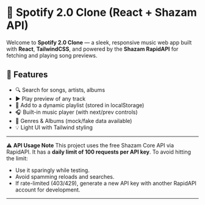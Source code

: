 # 🎵 Spotify 2.0 Clone (React + Shazam API)

Welcome to **Spotify 2.0 Clone** — a sleek, responsive music web app built with **React**, **TailwindCSS**, and powered by the **Shazam RapidAPI** for fetching and playing song previews.

## 🚀 Features

- 🔍 Search for songs, artists, albums
- ▶️ Play preview of any track
- 💚 Add to a dynamic playlist (stored in localStorage)
- 🎧 Built-in music player (with next/prev controls)
- 📁 Genres & Albums (mock/fake data available)
- 💡 Light UI with Tailwind styling

---
⚠️ **API Usage Note**
This project uses the free Shazam Core API via RapidAPI. It has a **daily limit of 100 requests per API key**. To avoid hitting the limit:

- Use it sparingly while testing.
- Avoid spamming reloads and searches.
- If rate-limited (403/429), generate a new API key with another RapidAPI account for development.
---



